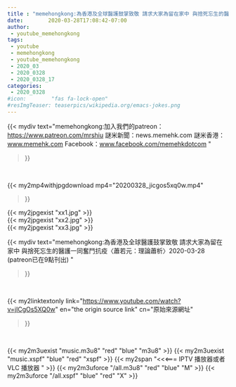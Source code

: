 ```yaml
---
title : "memehongkong:為香港及全球醫護鼓掌致敬 請求大家為留在家中 與捨死忘生的醫護一同奮鬥抗疫〈蕭若元：理論蕭析〉2020-03-28 (patreon已在9點刊出) "
date:        2020-03-28T17:08:42-07:00
author:
 - youtube_memehongkong
tags:
 - youtube
 - memehongkong
 - youtube_memehongkong
 - 2020_03
 - 2020_0328
 - 2020_0328_17
categories:
 - 2020_0328
#icon:        "fas fa-lock-open"
#resImgTeaser: teaserpics/wikipedia.org/emacs-jokes.png
---
```


{{< mydiv text="memehongkong:加入我們的patreon：https://www.patreon.com/mrshiu 謎米新聞：news.memehk.com 謎米香港： www.memehk.com Facebook：www.facebook.com/memehkdotcom "
>}}
<br>


{{< my2mp4withjpgdownload mp4="20200328_jicgos5xq0w.mp4"
>}}

{{< my2jpgexist "xx1.jpg" >}}<br>
{{< my2jpgexist "xx2.jpg" >}}<br>
{{< my2jpgexist "xx3.jpg" >}}<br>



{{< mydiv text="memehongkong:為香港及全球醫護鼓掌致敬 請求大家為留在家中 與捨死忘生的醫護一同奮鬥抗疫〈蕭若元：理論蕭析〉2020-03-28 (patreon已在9點刊出) "
>}}
<br>

{{< my2linktextonly link="https://www.youtube.com/watch?v=jICgOs5XQ0w"
en="the origin source link" cn="原始來源網址"
>}}


<br>

{{< my2m3uexist "music.m3u8" "red"  "blue" "m3u8" >}} {{< my2m3uexist "music.xspf" "blue" "red"  "xspf" >}} {{< my2span "<<<=== IPTV 播放器或者 VLC 播放器 " >}} {{< my2m3uforce "/all.m3u8" "red"  "blue" "M" >}} {{< my2m3uforce "/all.xspf" "blue" "red"  "X" >}} 
